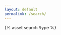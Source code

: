 ```yaml
---
layout: default
permalink: /search/
---
```


<ul id="search-results"></ul>

<script src="/lib/lunr/js/lunr.js"></script>

{% asset search !type %}